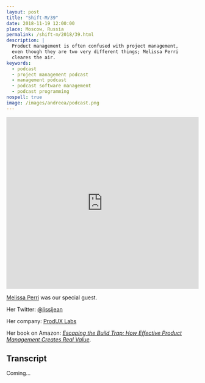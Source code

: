 ```yaml
---
layout: post
title: "Shift-M/39"
date: 2018-11-19 12:00:00
place: Moscow, Russia
permalink: /shift-m/2018/39.html
description: |
  Product management is often confused with project management,
  even though they are two very different things; Melissa Perri
  cleares the air.
keywords:
  - podcast
  - project management podcast
  - management podcast
  - podcast software management
  - podcast programming
nospell: true
image: /images/andreea/podcast.png
---
```


<iframe width="100%" height="450" scrolling="no" frameborder="no" allow="autoplay" src="https://w.soundcloud.com/player/?url=https%3A//api.soundcloud.com/tracks/532757874&color=%23ff5500&auto_play=false&hide_related=false&show_comments=true&show_user=true&show_reposts=false&show_teaser=true&visual=true"></iframe>

[Melissa Perri](https://melissaperri.com/) was our special guest.

Her Twitter: [@lissijean](https://twitter.com/lissijean)

Her company: [ProdUX Labs](http://produxlabs.com)

Her book on Amazon: [_Escaping the Build Trap: How Effective Product Management Creates Real Value_](https://amzn.to/2qVL4qL).

## Transcript

Coming...
